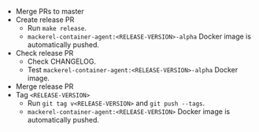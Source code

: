 - Merge PRs to master
- Create release PR
    - Run `make release`.
    - `mackerel-container-agent:<RELEASE-VERSION>-alpha` Docker image is automatically pushed.
- Check release PR
  - Check CHANGELOG.
  - Test `mackerel-container-agent:<RELEASE-VERSION>-alpha` Docker image.
- Merge release PR
- Tag `<RELEASE-VERSION>`
  - Run `git tag v<RELEASE-VERSION>` and `git push --tags`.
  - `mackerel-container-agent:<RELEASE-VERSION>` Docker image is automatically pushed.
